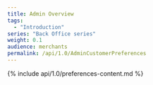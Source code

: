 ```yaml
---
title: Admin Overview
tags:
  - "Introduction"
series: "Back Office series"
weight: 0.1
audience: merchants
permalink: /api/1.0/AdminCustomerPreferences
---
```

{% include api/1.0/preferences-content.md %}
